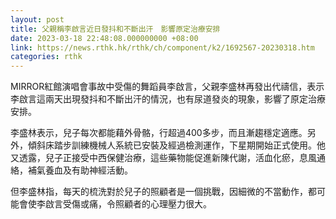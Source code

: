 ```yaml
---
layout: post
title: 父親稱李啟言近日發抖和不斷出汗　影響原定治療安排
date: 2023-03-18 22:48:08.000000000 +08:00
link: https://news.rthk.hk/rthk/ch/component/k2/1692567-20230318.htm
categories: rthk
---
```


MIRROR紅館演唱會事故中受傷的舞蹈員李啟言，父親李盛林再發出代禱信，表示李啟言這兩天出現發抖和不斷出汗的情況，也有尿道發炎的現象，影響了原定治療安排。

李盛林表示，兒子每次都能藉外骨骼，行超過400多步，而且漸趨穩定適應。另外，傾斜床踏步訓練機械人系統已安裝及經過檢測運作，下星期開始正式使用。他又透露，兒子正接受中西保健治療，這些藥物能促進新陳代謝，活血化瘀，息風通絡，補氣養血及有助神經活動。

但李盛林指，每天的梳洗對於兒子的照顧者是一個挑戰，因細微的不當動作，都可能會使李啟言受傷或痛，令照顧者的心理壓力很大。
